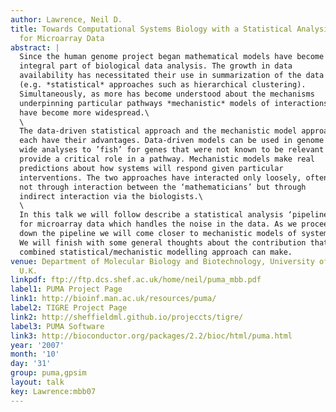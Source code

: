 ```yaml
---
author: Lawrence, Neil D.
title: Towards Computational Systems Biology with a Statistical Analysis Pipeline
  for Microarray Data
abstract: |
  Since the human genome project began mathematical models have become an
  integral part of biological data analysis. The growth in data
  availability has necessitated their use in summarization of the data
  (e.g. *statistical* approaches such as hierarchical clustering).
  Simultaneously, as more has become understood about the mechanisms
  underpinning particular pathways *mechanistic* models of interactions
  have become more widespread.\
  \
  The data-driven statistical approach and the mechanistic model approach
  each have their advantages. Data-driven models can be used in genome
  wide analyses to ’fish’ for genes that were not known to be relevant but
  provide a critical role in a pathway. Mechanistic models make real
  predictions about how systems will respond given particular
  interventions. The two approaches have interacted only loosely, often
  not through interaction between the ‘mathematicians’ but through
  indirect interaction via the biologists.\
  \
  In this talk we will follow describe a statistical analysis ‘pipeline’
  for microarray data which handles the noise in the data. As we proceed
  down the pipeline we will come closer to mechanistic models of systems.
  We will finish with some general thoughts about the contribution that a
  combined statistical/mechanistic modelling approach can make.
venue: Department of Molecular Biology and Biotechnology, University of Sheffield,
  U.K.
linkpdf: ftp://ftp.dcs.shef.ac.uk/home/neil/puma_mbb.pdf
label1: PUMA Project Page
link1: http://bioinf.man.ac.uk/resources/puma/
label2: TIGRE Project Page
link2: http://sheffieldml.github.io/projeccts/tigre/
label3: PUMA Software
link3: http://bioconductor.org/packages/2.2/bioc/html/puma.html
year: '2007'
month: '10'
day: '31'
group: puma,gpsim
layout: talk
key: Lawrence:mbb07
---
```

